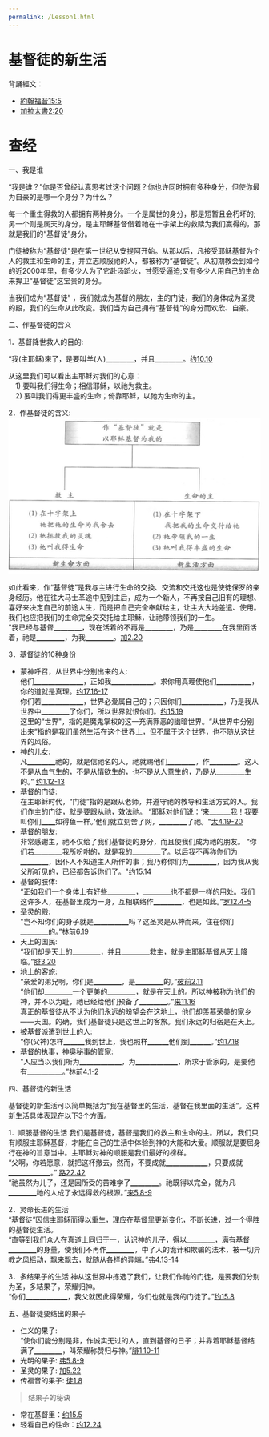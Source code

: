 ```yaml
---
permalink: /Lesson1.html
---
```

# 基督徒的新生活

背誦經文：
+ [約翰福音15:5](https://www.biblegateway.com/passage/?search=約翰福音15:5&version=CUVMPS)
+ [加拉太書2:20](https://www.biblegateway.com/passage/?search=加拉太書2:20&version=CUVMPS)

# 查经

一、我是谁  

“我是谁？”你是否曾经认真思考过这个问题？你也许同时拥有多种身分，但使你最为自豪的是哪一个身分？为什么？

每一个重生得救的人都拥有两种身分。一个是属世的身分，那是短暂且会朽坏的;另一个则是属天的身分，是主耶稣基督借着祂在十字架上的救赎为我们赢得的，那就是我们的“基督徒”身分。

门徒被称为“基督徒"是在第一世纪从安提阿开始。从那以后，凡接受耶稣基督为个人的救主和生命的主，并立志顺服祂的人，都被称为“基督徒”。从初期教会到如今的近2000年里，有多少人为了它赴汤蹈火，甘愿受逼迫;又有多少人用自己的生命来捍卫“基督徒”这宝贵的身分。

当我们成为“基督徒" ，我们就成为基督的朋友，主的门徒，我们的身体成为圣灵的殿，我们的生命从此改变。我们当为自己拥有“基督徒"的身分而欢欣、自豪。
  
二、作基督徒的含义  

1．基督降世救人的目的:  

“我(主耶穌)來了，是要叫羊(人)▁▁▁▁，并且▁▁▁▁。[约10.10](https://www.biblegateway.com/passage/?search=约10.10&version=CUVMPS)  

从这里我们可以看出主耶稣对我们的心意：  
　1) 要叫我们得生命；相信耶稣，以祂为救主。  
　2) 要叫我们得更丰盛的生命；倚靠耶稣，以祂为生命的主。

2．作基督徒的含义:  
![作基督徒的含义](images/1-1.jpg)

如此看来，作“基督徒”是我与主进行生命的交換、交流和交托这也是使徒保罗的亲身经历。他在往大马士革途中见到主后，成为一个新人，不再按自己旧有的理想、喜好来决定自己的前途人生，而是把自己完全奉献给主，让主大大地差遣、使用。我们也应把我们的生命完全交交托给主耶穌，让祂带领我们的一生。  
"我已经与基督▁▁▁▁，现在活着的不再是▁▁▁▁，乃是▁▁▁▁在我里面活着，祂是▁▁▁▁，为我▁▁▁▁。[加2.20](https://www.biblegateway.com/passage/?search=加2.20&version=CUVMPS)

3．基督徒的10种身份  

+ 蒙神呼召，从世界中分别出来的人:  
他们▁▁▁▁▁▁▁，正如我▁▁▁▁▁▁。求你用真理使他们▁▁▁▁▁，你的道就是真理。[约17.16-17](https://www.biblegateway.com/passage/?search=约17.16-17&version=CUVMPS)  
你们若▁▁▁▁▁▁，世界必爱属自己的；只因你们▁▁▁▁▁▁，乃是我从世界中▁▁▁▁了你们，所以世界就恨你们。[约15.19](https://www.biblegateway.com/passage/?search=约15.19&version=CUVMPS)  
这里的“世界"，指的是魔鬼掌权的这一充满罪恶的幽暗世界。“从世界中分别出来”指的是我们虽然生活在这个世界上，但不属于这个世界，也不随从这世界的风俗。
+ 神的儿女:  
凡▁▁▁▁祂的，就是信祂名的人，祂就赐他们▁▁▁▁，作▁▁▁▁。这人不是从血气生的，不是从情欲生的，也不是从人意生的，乃是从▁▁▁▁生的。” [约1.12-13](https://www.biblegateway.com/passage/?search=约1.12-13&version=CUVMPS)
+ 基督的门徒:  
在主耶稣时代，“门徒”指的是跟从老师，并遵守祂的教导和生活方式的人。我们作主的门徒，就是要跟从祂，效法祂。
“耶稣对他们说：‘来▁▁▁我！我要叫你们▁▁如得鱼一样。’他们就立刻舍了网，▁▁▁▁了祂。"[太4.19-20](https://www.biblegateway.com/passage/?search=太4.19-20&version=CUVMPS)
+ 基督的朋友:  
非常感谢主，祂不仅给了我们基督徒的身分，而且使我们成为祂的朋友。
“你们若▁▁▁▁我所吩咐的，就是我的▁▁▁▁了。以后我不再称你们为▁▁▁▁，因仆人不知道主人所作的事；我乃称你们为▁▁▁▁，因为我从我父所听见的，已经都告诉你们了。"[约15.14](https://www.biblegateway.com/passage/?search=约15.14&version=CUVMPS)
+ 基督的肢体:  
“正如我们一个身体上有好些▁▁▁▁，▁▁▁▁也不都是一样的用处。我们这许多人，在基督里成为一身，互相联络作▁▁▁▁，也是如此。”[罗12.4-5](https://www.biblegateway.com/passage/?search=罗12.4-5&version=CUVMPS)
+ 圣灵的殿:  
"岂不知你们的身子就是▁▁▁▁▁吗？这圣灵是从神而来，住在你们▁▁▁▁的。”[林前6.19](https://www.biblegateway.com/passage/?search=林前6.19&version=CUVMPS)
+ 天上的国民:  
“我们却是天上的▁▁▁▁，并且▁▁▁▁救主，就是主耶稣基督从天上降临。”[腓3.20](https://www.biblegateway.com/passage/?search=腓3.20&version=CUVMPS)
+ 地上的客旅:  
“亲爱的弟兄啊，你们是▁▁▁▁，是▁▁▁▁的。”[彼前2.11](https://www.biblegateway.com/passage/?search=彼前2.11&version=CUVMPS)  
“他们却▁▁▁▁一个更美的▁▁▁▁，就是在天上的。所以神被称为他们的神，并不以为耻，祂已经给他们预备了▁▁▁▁。”[来11.16](https://www.biblegateway.com/passage/?search=来11.16&version=CUVMPS)  
真正的基督徒从不认为他们永远的盼望会在这地上，他们却羡慕荣美的家乡——天国。的确，我们基督徒只是这世上的客旅。我们永远的归宿是在天上。
+ 被基督派遣到世上的人:  
“你(父神)怎样▁▁▁我到世上，我也照样▁▁▁他们到▁▁▁。”[约17.18](https://www.biblegateway.com/passage/?search=约17.18&version=CUVMPS)
+ 基督的执事，神奥秘事的管家:  
"人应当以我们所为▁▁▁▁▁▁，为▁▁▁▁▁▁，所求于管家的，是要他有▁▁▁▁▁。”[林前4.1-2](https://www.biblegateway.com/passage/?search=林前4.1-2&version=CUVMPS)

四、基督徒的新生活

基督徒的新生活可以简单概括为“我在基督里的生活，基督在我里面的生活”。这种新生活具体表现在以下3个方面。

1．顺服基督的生活
我们是基督徒，基督是我们的救主和生命的主。所以，我们只有顺服主耶穌基督，才能在自己的生活中体验到神的大能和大爱。顺服就是要屈身行在神的旨意当中。主耶稣对神的顺服是我们最好的榜样。  
“父啊，你若愿意，就把这杯撤去，然而，不要成就▁▁▁▁▁▁，只要成就▁▁▁▁▁▁。” [路22.42](https://www.biblegateway.com/passage/?search=路22.42&version=CUVMPS)  
“祂虽然为儿子，还是因所受的苦难学了▁▁▁▁。祂既得以完全，就为凡▁▁▁▁祂的人成了永远得救的根源。”[来5.8-9](https://www.biblegateway.com/passage/?search=来5.8-9&version=CUVMPS)

2．灵命长进的生活  
“基督徒”因信主耶稣而得以重生，理应在基督里更新变化，不断长进，过一个得胜的基督徒生活。  
“直等到我们众人在真道上同归于一，认识神的儿子，得以▁▁▁▁，满有基督▁▁▁▁的身量，使我们不再作▁▁▁▁，中了人的诡计和欺骗的法术，被一切异教之风摇动，飘来飘去，就随从各样的异端。”[弗4.13-14](https://www.biblegateway.com/passage/?search=弗4.13-14&version=CUVMPS)

3．多结果子的生活
神从这世界中拣选了我们，让我们作祂的门徒，是要我们分别为圣，多結果子，荣耀归神。  
“你们▁▁▁▁▁▁，我父就因此得荣耀，你们也就是我的门徒了。”[约15.8](https://www.biblegateway.com/passage/?search=约15.8&version=CUVMPS)

五、基督徒要结出的果子

+ 仁义的果子:  
“使你们能分别是非，作诚实无过的人，直到基督的日子；并靠着耶稣基督结满了▁▁▁▁，叫荣耀称赞归与神。”[腓1.10-11](https://www.biblegateway.com/passage/?search=腓1.10-11&version=CUVMPS)
+ 光明的果子: [弗5.8-9](https://www.biblegateway.com/passage/?search=弗5.8-9&version=CUVMPS)
+ 圣灵的果子: [加5.22](https://www.biblegateway.com/passage/?search=加5.22&version=CUVMPS)
+ 传福音的果子: [徒1.8](https://www.biblegateway.com/passage/?search=徒1.8&version=CUVMPS)  

>结果子的秘诀
+ 常在基督里：[约15.5](https://www.biblegateway.com/passage/?search=约15.5&version=CUVMPS)
+ 轻看自己的性命：[约12.24](https://www.biblegateway.com/passage/?search=约12.24&version=CUVMPS)
